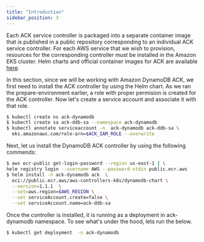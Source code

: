 ```yaml
---
title: "Introduction"
sidebar_position: 3
---
```


Each ACK service controller is packaged into a separate container image that is published in a public repository corresponding to an individual ACK service controller. For each AWS service that we wish to provision, resources for the corresponding controller must be installed in the Amazon EKS cluster. Helm charts and official container images for ACK are available [here](https://gallery.ecr.aws/aws-controllers-k8s).

In this section, since we will be working with Amazon DynamoDB ACK, we first need to install the ACK controller by using the Helm chart. As we ran the prepare-environment earlier, a role with proper permision is created for the ACK controller. Now let's create a service account and associate it with that role.
```bash
$ kubectl create ns ack-dynamodb
$ kubectl create sa ack-ddb-sa --namespace ack-dynamodb
$ kubectl annotate serviceaccount -n  ack-dynamodb ack-ddb-sa \
  eks.amazonaws.com/role-arn=$ACK_IAM_ROLE --overwrite
```

Next, let us install the DynamoDB ACK controller by using the following commends: 
```bash
$ aws ecr-public get-login-password --region us-east-1 | \
helm registry login --username AWS --password-stdin public.ecr.aws
$ helm install -n ack-dynamodb ack  \
  oci://public.ecr.aws/aws-controllers-k8s/dynamodb-chart \
  --version=1.1.1  \
  --set=aws.region=$AWS_REGION \
  --set serviceAccount.create=false \
  --set serviceAccount.name=ack-ddb-sa
```

Once the controller is installed, it is running as a deployment in ack-dynamodb namespace. To see what's under the hood, lets run the below.

```bash
$ kubectl get deployment  -n ack-dynamodb
```


